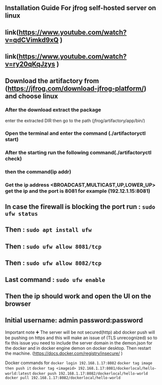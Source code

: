 ## Installation Guide For jfrog self-hosted server on linux

## link(https://www.youtube.com/watch?v=qdCVimkd9xQ )
## link(https://www.youtube.com/watch?v=ry20qKqJzys )

## Download the artifactory from (https://jfrog.com/download-jfrog-platform/) and choose linux

### After the download extract the package 
enter the extracted DIR then go to the path (jfrog/artifactory/app/bin/)

### Open the terminal and enter the command (./artifactoryctl start)

### After the starting run the following command(./artifactoryctl check) 

### then the command(ip addr)

### Get the ip address <BROADCAST,MULTICAST,UP,LOWER_UP> get the ip and the port is 8081 for example (192.12.1.15:8081)

## In case the firewall is blocking the port run : ```sudo ufw status```
## Then : ```sudo apt install ufw```
## Then : ```sudo ufw allow 8081/tcp```
## Then : ```sudo ufw allow 8082/tcp```
## Last command : ```sudo ufw enable ```
## Then the ip should work and open the UI on the browser
## Initial username: admin password:password



Important note ➕
The server will be not secured(http) abd docker push will be pushing on https and this will make an issue of (TLS unrecognized) so to fix this issue you need to include the server domain in the demon.json for the docker and in docker engine demon on docker desktop. Then restart the machine. 
(https://docs.docker.com/registry/insecure/ )

Docker commands for
```docker login 192.168.1.17:8082```
```docker tag image then push it```
```docker tag <imageid> 192.168.1.17:8081/dockerlocal/hello-world:latest```
```docker push 192.168.1.17:8082/dockerlocal/hello-world```
```docker pull 192.168.1.17:8082/dockerlocal/hello-world```



